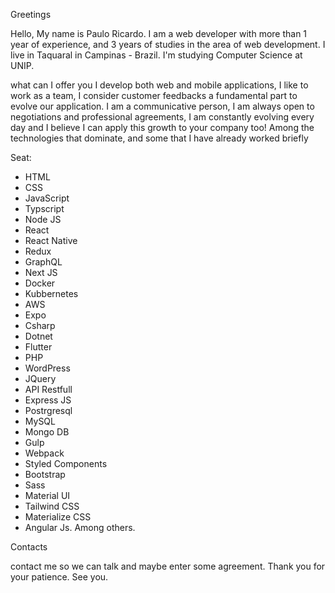 Greetings

Hello, My name is Paulo Ricardo. 
I am a web developer with more than 1 year of experience, and 3 years of studies in the area of ​​web development. 
I live in Taquaral in Campinas - Brazil. 
I'm studying Computer Science at UNIP. 

what can I offer you
I develop both web and mobile applications, I like to work as a team, I consider customer feedbacks a fundamental part to evolve our application. I am a communicative person, I am always open to negotiations and professional agreements, I am constantly evolving every day and I believe I can apply this growth to your company too! Among the technologies that dominate, and some that I have already worked briefly

Seat: 
- HTML
- CSS
- JavaScript
- Typscript
- Node JS
- React
- React Native
- Redux
- GraphQL
- Next JS
- Docker
- Kubbernetes
- AWS
- Expo
- Csharp
- Dotnet 
- Flutter
- PHP
- WordPress
- JQuery
- API Restfull
- Express JS
- Postrgresql
- MySQL
- Mongo DB
- Gulp
- Webpack
- Styled Components
- Bootstrap
- Sass
- Material UI
- Tailwind CSS
- Materialize CSS
- Angular Js. Among others. 

Contacts



contact me so we can talk and maybe enter some agreement. 
Thank you for your patience. See you.